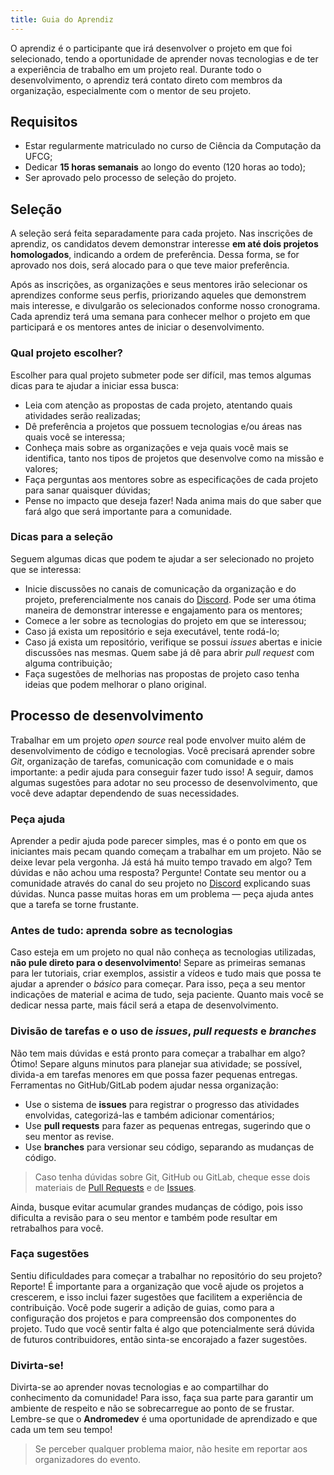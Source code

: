 ```yaml
---
title: Guia do Aprendiz
---
```


O aprendiz é o participante que irá desenvolver o projeto em que foi selecionado, tendo a oportunidade de aprender novas tecnologias e de ter a experiência de trabalho em um projeto real. Durante todo o desenvolvimento, o aprendiz terá contato direto com membros da organização, especialmente com o mentor de seu projeto.

## Requisitos

- Estar regularmente matriculado no curso de Ciência da Computação da UFCG;
- Dedicar **15 horas semanais** ao longo do evento (120 horas ao todo);
- Ser aprovado pelo processo de seleção do projeto.

## Seleção

A seleção será feita separadamente para cada projeto. Nas inscrições de aprendiz, os candidatos devem demonstrar interesse **em até dois projetos homologados**, indicando a ordem de preferência. Dessa forma, se for aprovado nos dois, será alocado para o que teve maior preferência.

Após as inscrições, as organizações e seus mentores irão selecionar os aprendizes conforme seus perfis, priorizando aqueles que demonstrem mais interesse, e divulgarão os selecionados conforme nosso cronograma. Cada aprendiz terá uma semana para conhecer melhor o projeto em que participará e os mentores antes de iniciar o desenvolvimento.

### Qual projeto escolher?

Escolher para qual projeto submeter pode ser difícil, mas temos algumas dicas para te ajudar a iniciar essa busca:

- Leia com atenção as propostas de cada projeto, atentando quais atividades serão realizadas;
- Dê preferência a projetos que possuem tecnologias e/ou áreas nas quais você se interessa;
- Conheça mais sobre as organizações e veja quais você mais se identifica, tanto nos tipos de projetos que desenvolve como na missão e valores;
- Faça perguntas aos mentores sobre as especificações de cada projeto para sanar quaisquer dúvidas;
- Pense no impacto que deseja fazer! Nada anima mais do que saber que fará algo que será importante para a comunidade.

### Dicas para a seleção

Seguem algumas dicas que podem te ajudar a ser selecionado no projeto que se interessa:

- Inicie discussões no canais de comunicação da organização e do projeto, preferencialmente nos canais do [Discord](https://chat.opendevufcg.org). Pode ser uma ótima maneira de demonstrar interesse e engajamento para os mentores;
- Comece a ler sobre as tecnologias do projeto em que se interessou;
- Caso já exista um repositório e seja executável, tente rodá-lo;
- Caso já exista um repositório, verifique se possui *issues* abertas e inicie discussões nas mesmas. Quem sabe já dê para abrir *pull request* com alguma contribuição;
- Faça sugestões de melhorias nas propostas de projeto caso tenha ideias que podem melhorar o plano original.

## Processo de desenvolvimento

Trabalhar em um projeto _open source_ real pode envolver muito além de desenvolvimento de código e tecnologias. Você precisará aprender sobre _Git_, organização de tarefas, comunicação com comunidade e o mais importante: a pedir ajuda para conseguir fazer tudo isso! A seguir, damos algumas sugestões para adotar no seu processo de desenvolvimento, que você deve adaptar dependendo de suas necessidades.

### Peça ajuda

Aprender a pedir ajuda pode parecer simples, mas é o ponto em que os iniciantes mais pecam quando começam a trabalhar em um projeto. Não se deixe levar pela vergonha. Já está há muito tempo travado em algo? Tem dúvidas e não achou uma resposta? Pergunte! Contate seu mentor ou a comunidade através do canal do seu projeto no [Discord](https://chat.opendevufcg.org) explicando suas dúvidas. Nunca passe muitas horas em um problema — peça ajuda antes que a tarefa se torne frustante.

### Antes de tudo: aprenda sobre as tecnologias

Caso esteja em um projeto no qual não conheça as tecnologias utilizadas, **não pule direto para o desenvolvimento**! Separe as primeiras semanas para ler tutoriais, criar exemplos, assistir a vídeos e tudo mais que possa te ajudar a aprender o _básico_ para começar. Para isso, peça a seu mentor indicações de material e acima de tudo, seja paciente. Quanto mais você se dedicar nessa parte, mais fácil será a etapa de desenvolvimento.

### Divisão de tarefas e o uso de _issues_, _pull requests_ e _branches_

Não tem mais dúvidas e está pronto para começar a trabalhar em algo? Ótimo! Separe alguns minutos para planejar sua atividade; se possível, divida-a em tarefas menores em que possa fazer pequenas entregas. Ferramentas no GitHub/GitLab podem ajudar nessa organização: 
- Use o sistema de **issues** para registrar o progresso das atividades envolvidas, categorizá-las e também adicionar comentários;
- Use **pull requests** para fazer as pequenas entregas, sugerindo que o seu mentor as revise.
- Use **branches** para versionar seu código, separando as mudanças de código.

> Caso tenha dúvidas sobre Git, GitHub ou GitLab, cheque esse dois materiais de [Pull Requests](https://docs.github.com/pt/github/collaborating-with-issues-and-pull-requests) e de [Issues](https://docs.github.com/pt/github/managing-your-work-on-github).

Ainda, busque evitar acumular grandes mudanças de código, pois isso dificulta a revisão para o seu mentor e também pode resultar em retrabalhos para você.

### Faça sugestões

Sentiu dificuldades para começar a trabalhar no repositório do seu projeto? Reporte! É importante para a organização que você ajude os projetos a crescerem, e isso inclui fazer sugestões que facilitem a experiência de contribuição. Você pode sugerir a adição de guias, como para a configuração dos projetos e para compreensão dos componentes do projeto. Tudo que você sentir falta é algo que potencialmente será dúvida de futuros contribuidores, então sinta-se encorajado a fazer sugestões.

### Divirta-se!

Divirta-se ao aprender novas tecnologias e ao compartilhar do conhecimento da comunidade! Para isso, faça sua parte para garantir um ambiente de respeito e não se sobrecarregue ao ponto de se frustar. Lembre-se que o **Andromedev** é uma oportunidade de aprendizado e que cada um tem seu tempo! 

> Se perceber qualquer problema maior, não hesite em reportar aos organizadores do evento.
